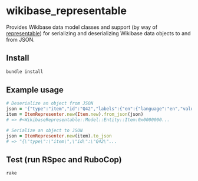 # wikibase_representable

Provides Wikibase data model classes and support (by way of [representable](https://rubygems.org/gems/representable)) for serializing and deserializing Wikibase data objects to and from JSON.

## Install
```sh
bundle install
```

## Example usage
```ruby
# Deserialize an object from JSON
json = '{"type":"item","id":"Q42","labels":{"en":{"language":"en","value":"Douglas Adams"}}}'
item = ItemRepresenter.new(Item.new).from_json(json)
# => #<WikibaseRepresentable::Model::Entity::Item:0x0000000...

# Serialize an object to JSON
json = ItemRepresenter.new(item).to_json
# => "{\"type\":\"item\",\"id\":\"Q42\"...
```

## Test (run RSpec and RuboCop)
```sh
rake
```
